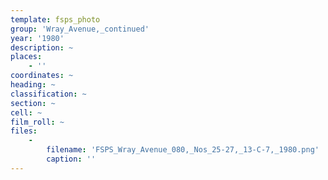 ```yaml
---
template: fsps_photo
group: 'Wray_Avenue,_continued'
year: '1980'
description: ~
places:
    - ''
coordinates: ~
heading: ~
classification: ~
section: ~
cell: ~
film_roll: ~
files:
    -
        filename: 'FSPS_Wray_Avenue_080,_Nos_25-27,_13-C-7,_1980.png'
        caption: ''
---
```

